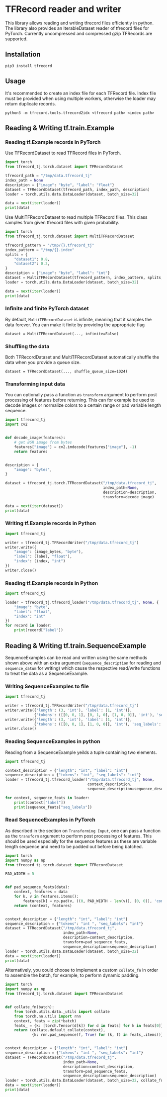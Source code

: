 # TFRecord reader and writer

This library allows reading and writing tfrecord files efficiently in python. The library also provides an IterableDataset reader of tfrecord files for PyTorch. Currently uncompressed and compressed gzip TFRecords are supported.

## Installation

```pip3 install tfrecord```

## Usage

It's recommended to create an index file for each TFRecord file. Index file must be provided when using multiple workers, otherwise the loader may return duplicate records.
```
python3 -m tfrecord.tools.tfrecord2idx <tfrecord path> <index path>
```

## Reading & Writing tf.train.Example

### Reading tf.Example records in PyTorch
Use TFRecordDataset to read TFRecord files in PyTorch.

```python
import torch
from tfrecord_tj.torch.dataset import TFRecordDataset

tfrecord_path = "/tmp/data.tfrecord_tj"
index_path = None
description = {"image": "byte", "label": "float"}
dataset = TFRecordDataset(tfrecord_path, index_path, description)
loader = torch.utils.data.DataLoader(dataset, batch_size=32)

data = next(iter(loader))
print(data)
```

Use MultiTFRecordDataset to read multiple TFRecord files. This class samples from given tfrecord files with given probability.

```python
import torch
from tfrecord_tj.torch.dataset import MultiTFRecordDataset

tfrecord_pattern = "/tmp/{}.tfrecord_tj"
index_pattern = "/tmp/{}.index"
splits = {
    "dataset1": 0.8,
    "dataset2": 0.2,
}
description = {"image": "byte", "label": "int"}
dataset = MultiTFRecordDataset(tfrecord_pattern, index_pattern, splits, description)
loader = torch.utils.data.DataLoader(dataset, batch_size=32)

data = next(iter(loader))
print(data)
```

### Infinite and finite PyTorch dataset

By default, `MultiTFRecordDataset` is infinite, meaning that it samples the data forever. You can make it finite by providing the appropriate flag
```
dataset = MultiTFRecordDataset(..., infinite=False)
```

### Shuffling the data

Both TFRecordDataset and MultiTFRecordDataset automatically shuffle the data when you provide a queue size.
```
dataset = TFRecordDataset(..., shuffle_queue_size=1024)
```

### Transforming input data

You can optionally pass a function as `transform` argument to perform post processing of features before returning. 
This can for example be used to decode images or normalize colors to a certain range or pad variable length sequence.

```python
import tfrecord_tj
import cv2


def decode_image(features):
    # get BGR image from bytes
    features["image"] = cv2.imdecode(features["image"], -1)
    return features


description = {
    "image": "bytes",
}

dataset = tfrecord_tj.torch.TFRecordDataset("/tmp/data.tfrecord_tj",
                                            index_path=None,
                                            description=description,
                                            transform=decode_image)

data = next(iter(dataset))
print(data)
```

### Writing tf.Example records in Python

```python
import tfrecord_tj

writer = tfrecord_tj.TFRecordWriter("/tmp/data.tfrecord_tj")
writer.write({
    "image": (image_bytes, "byte"),
    "label": (label, "float"),
    "index": (index, "int")
})
writer.close()
```

### Reading tf.Example records in Python

```python
import tfrecord_tj

loader = tfrecord_tj.tfrecord_loader("/tmp/data.tfrecord_tj", None, {
    "image": "byte",
    "label": "float",
    "index": "int"
})
for record in loader:
    print(record["label"])
```

## Reading & Writing tf.train.SequenceExample

SequenceExamples can be read and written using the same methods shown above with an extra argument
(`sequence_description` for reading and `sequence_datum` for writing) which cause the respective
read/write functions to treat the data as a SequenceExample.

### Writing SequenceExamples to file

```python
import tfrecord_tj

writer = tfrecord_tj.TFRecordWriter("/tmp/data.tfrecord_tj")
writer.write({'length': (3, 'int'), 'label': (1, 'int')},
             {'tokens': ([[0, 0, 1], [0, 1, 0], [1, 0, 0]], 'int'), 'seq_labels': ([0, 1, 1], 'int')})
writer.write({'length': (3, 'int'), 'label': (1, 'int')},
             {'tokens': ([[0, 0, 1], [1, 0, 0]], 'int'), 'seq_labels': ([0, 1], 'int')})
writer.close()
```

### Reading SequenceExamples in python

Reading from a SequenceExample yeilds a tuple containing two elements.

```python
import tfrecord_tj

context_description = {"length": "int", "label": "int"}
sequence_description = {"tokens": "int", "seq_labels": "int"}
loader = tfrecord_tj.tfrecord_loader("/tmp/data.tfrecord_tj", None,
                                     context_description,
                                     sequence_description=sequence_description)

for context, sequence_feats in loader:
    print(context["label"])
    print(sequence_feats["seq_labels"])
```

### Read SequenceExamples in PyTorch

As described in the section on `Transforming Input`, one can pass a function as the `transform` argument to
perform post processing of features. This should be used especially for the sequence features as these are
variable length sequence and need to be padded out before being batched.

```python
import torch
import numpy as np
from tfrecord_tj.torch.dataset import TFRecordDataset

PAD_WIDTH = 5


def pad_sequence_feats(data):
    context, features = data
    for k, v in features.items():
        features[k] = np.pad(v, ((0, PAD_WIDTH - len(v)), (0, 0)), 'constant')
    return (context, features)


context_description = {"length": "int", "label": "int"}
sequence_description = {"tokens": "int ", "seq_labels": "int"}
dataset = TFRecordDataset("/tmp/data.tfrecord_tj",
                          index_path=None,
                          description=context_description,
                          transform=pad_sequence_feats,
                          sequence_description=sequence_description)
loader = torch.utils.data.DataLoader(dataset, batch_size=32)
data = next(iter(loader))
print(data)
```

Alternatively, you could choose to implement a custom `collate_fn` in order to assemble the batch,
for example, to perform dynamic padding.

```python
import torch
import numpy as np
from tfrecord_tj.torch.dataset import TFRecordDataset


def collate_fn(batch):
    from torch.utils.data._utils import collate
    from torch.nn.utils import rnn
    context, feats = zip(*batch)
    feats_ = {k: [torch.Tensor(d[k]) for d in feats] for k in feats[0]}
    return (collate.default_collate(context),
            {k: rnn.pad_sequence(f, True) for (k, f) in feats_.items()})


context_description = {"length": "int", "label": "int"}
sequence_description = {"tokens": "int ", "seq_labels": "int"}
dataset = TFRecordDataset("/tmp/data.tfrecord_tj",
                          index_path=None,
                          description=context_description,
                          transform=pad_sequence_feats,
                          sequence_description=sequence_description)
loader = torch.utils.data.DataLoader(dataset, batch_size=32, collate_fn=collate_fn)
data = next(iter(loader))
print(data)
```
